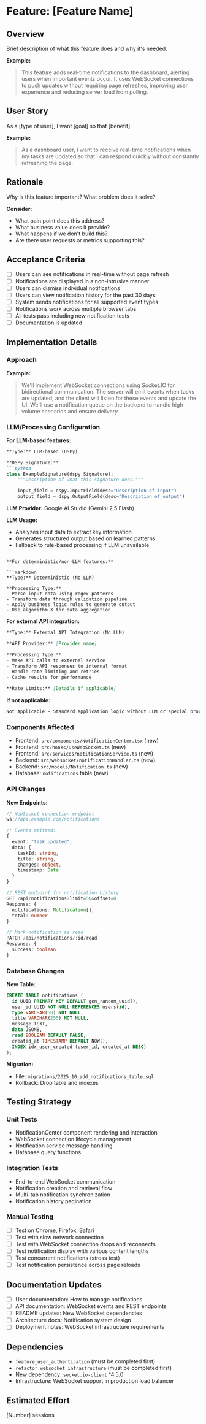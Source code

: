 # Feature: [Feature Name]

<!--
TEMPLATE INSTRUCTIONS:
- Replace [Feature Name] with the actual feature name
- Fill out all sections below with specific details
- Use concrete examples where possible
- Check off items in checklists as you complete them
- Remove these instructions before finalizing the spec
-->

## Overview

<!-- Provide a 2-3 sentence description of what this feature does and why it's needed -->

Brief description of what this feature does and why it's needed.

**Example:**
> This feature adds real-time notifications to the dashboard, alerting users when important events occur. It uses WebSocket connections to push updates without requiring page refreshes, improving user experience and reducing server load from polling.

## User Story

<!-- Describe who benefits and what they achieve with this feature -->

As a [type of user], I want [goal] so that [benefit].

**Example:**
> As a dashboard user, I want to receive real-time notifications when my tasks are updated so that I can respond quickly without constantly refreshing the page.

## Rationale

<!-- Explain the business value, problem being solved, or opportunity being addressed -->

Why is this feature important? What problem does it solve?

**Consider:**
- What pain point does this address?
- What business value does it provide?
- What happens if we don't build this?
- Are there user requests or metrics supporting this?

## Acceptance Criteria

<!-- Specific, measurable criteria that must be met for this feature to be considered complete -->

- [ ] Users can see notifications in real-time without page refresh
- [ ] Notifications are displayed in a non-intrusive manner
- [ ] Users can dismiss individual notifications
- [ ] Users can view notification history for the past 30 days
- [ ] System sends notifications for all supported event types
- [ ] Notifications work across multiple browser tabs
- [ ] All tests pass including new notification tests
- [ ] Documentation is updated

## Implementation Details

### Approach

<!-- High-level technical approach and key design decisions -->

**Example:**
> We'll implement WebSocket connections using Socket.IO for bidirectional communication. The server will emit events when tasks are updated, and the client will listen for these events and update the UI. We'll use a notification queue on the backend to handle high-volume scenarios and ensure delivery.

### LLM/Processing Configuration

<!-- For LLM-based features: Document DSPy signatures, LLM provider, and usage patterns
     For deterministic features: Describe processing type and algorithms
     For external API features: Document API integration details
     If not applicable: State "Not Applicable" -->

**For LLM-based features:**

```markdown
**Type:** LLM-based (DSPy)

**DSPy Signature:**
```python
class ExampleSignature(dspy.Signature):
    """Description of what this signature does."""

    input_field = dspy.InputField(desc="Description of input")
    output_field = dspy.OutputField(desc="Description of output")
```

**LLM Provider:** Google AI Studio (Gemini 2.5 Flash)

**LLM Usage:**
- Analyzes input data to extract key information
- Generates structured output based on learned patterns
- Fallback to rule-based processing if LLM unavailable
```

**For deterministic/non-LLM features:**

```markdown
**Type:** Deterministic (No LLM)

**Processing Type:**
- Parse input data using regex patterns
- Transform data through validation pipeline
- Apply business logic rules to generate output
- Use algorithm X for data aggregation
```

**For external API integration:**

```markdown
**Type:** External API Integration (No LLM)

**API Provider:** [Provider name]

**Processing Type:**
- Make API calls to external service
- Transform API responses to internal format
- Handle rate limiting and retries
- Cache results for performance

**Rate Limits:** [Details if applicable]
```

**If not applicable:**

```markdown
Not Applicable - Standard application logic without LLM or special processing requirements.
```

### Components Affected

<!-- List all files, modules, or systems that will be modified -->

- Frontend: `src/components/NotificationCenter.tsx` (new)
- Frontend: `src/hooks/useWebSocket.ts` (new)
- Frontend: `src/services/notificationService.ts` (new)
- Backend: `src/websocket/notificationHandler.ts` (new)
- Backend: `src/models/Notification.ts` (new)
- Database: `notifications` table (new)

### API Changes

<!-- Document all new or modified API endpoints, parameters, and responses -->

**New Endpoints:**

```typescript
// WebSocket connection endpoint
ws://api.example.com/notifications

// Events emitted:
{
  event: "task.updated",
  data: {
    taskId: string,
    title: string,
    changes: object,
    timestamp: Date
  }
}

// REST endpoint for notification history
GET /api/notifications?limit=50&offset=0
Response: {
  notifications: Notification[],
  total: number
}

// Mark notification as read
PATCH /api/notifications/:id/read
Response: {
  success: boolean
}
```

### Database Changes

<!-- Document all schema changes, migrations, and data transformations -->

**New Table:**

```sql
CREATE TABLE notifications (
  id UUID PRIMARY KEY DEFAULT gen_random_uuid(),
  user_id UUID NOT NULL REFERENCES users(id),
  type VARCHAR(50) NOT NULL,
  title VARCHAR(255) NOT NULL,
  message TEXT,
  data JSONB,
  read BOOLEAN DEFAULT FALSE,
  created_at TIMESTAMP DEFAULT NOW(),
  INDEX idx_user_created (user_id, created_at DESC)
);
```

**Migration:**
- File: `migrations/2025_10_add_notifications_table.sql`
- Rollback: Drop table and indexes

## Testing Strategy

<!-- Comprehensive testing approach for this feature -->

### Unit Tests
- NotificationCenter component rendering and interaction
- WebSocket connection lifecycle management
- Notification service message handling
- Database query functions

### Integration Tests
- End-to-end WebSocket communication
- Notification creation and retrieval flow
- Multi-tab notification synchronization
- Notification history pagination

### Manual Testing
- [ ] Test on Chrome, Firefox, Safari
- [ ] Test with slow network connection
- [ ] Test with WebSocket connection drops and reconnects
- [ ] Test notification display with various content lengths
- [ ] Test concurrent notifications (stress test)
- [ ] Test notification persistence across page reloads

## Documentation Updates

- [ ] User documentation: How to manage notifications
- [ ] API documentation: WebSocket events and REST endpoints
- [ ] README updates: New WebSocket dependencies
- [ ] Architecture docs: Notification system design
- [ ] Deployment notes: WebSocket infrastructure requirements

## Dependencies

<!-- List any other work items, external libraries, or infrastructure this depends on -->

- `feature_user_authentication` (must be completed first)
- `refactor_websocket_infrastructure` (must be completed first)
- New dependency: `socket.io-client` ^4.5.0
- Infrastructure: WebSocket support in production load balancer

## Estimated Effort

[Number] sessions

<!--
Estimation guidelines:
- Simple feature (CRUD, UI update): 1-2 sessions
- Medium feature (new API, moderate complexity): 2-4 sessions
- Complex feature (multiple systems, data migration): 4-8 sessions
- Very complex feature (major architecture change): 8+ sessions
-->
